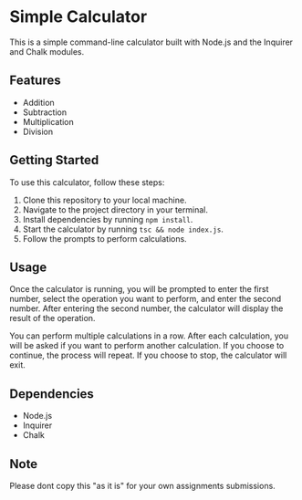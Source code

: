 # Simple Calculator

This is a simple command-line calculator built with Node.js and the Inquirer and Chalk modules.

## Features

- Addition
- Subtraction
- Multiplication
- Division

## Getting Started

To use this calculator, follow these steps:

1. Clone this repository to your local machine.
2. Navigate to the project directory in your terminal.
3. Install dependencies by running `npm install`.
4. Start the calculator by running `tsc && node index.js`.
5. Follow the prompts to perform calculations.

## Usage

Once the calculator is running, you will be prompted to enter the first number, select the operation you want to perform, and enter the second number. After entering the second number, the calculator will display the result of the operation.

You can perform multiple calculations in a row. After each calculation, you will be asked if you want to perform another calculation. If you choose to continue, the process will repeat. If you choose to stop, the calculator will exit.

## Dependencies

- Node.js
- Inquirer
- Chalk

 ## Note
 
 Please dont copy this "as it is" for your own assignments submissions. 